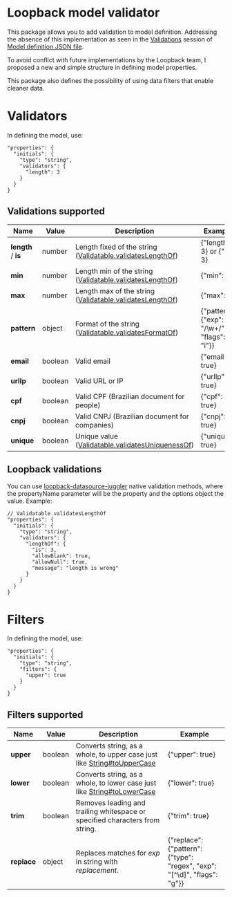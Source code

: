 # Loopback model validator

This package allows you to add validation to model definition. Addressing the absence of this implementation as seen in the [Validations](https://loopback.io/doc/en/lb3/Model-definition-JSON-file.html#validations) session of [Model definition JSON file](https://loopback.io/doc/en/lb3/Model-definition-JSON-file.html).

To avoid conflict with future implementations by the Loopback team, I proposed a new and simple structure in defining model properties.

This package also defines the possibility of using data filters that enable cleaner data.

# Validators

In defining the model, use:
```
"properties": {
  "initials": {
    "type": "string",
    "validators": {
      "length": 3
    }
  }
}
```

## Validations supported

| Name                | Value   | Description                                                | Example                    |
| ------------------- | ------- | ---------------------------------------------------------- | -------------------------- |
| **length** / **is** | number  | Length fixed of the string ([Validatable.validatesLengthOf](https://apidocs.loopback.io/loopback-datasource-juggler/#validatable-validateslengthof)) | {"length": 3} or {"is": 3} |
| **min**             | number  | Length min of the string ([Validatable.validatesLengthOf](https://apidocs.loopback.io/loopback-datasource-juggler/#validatable-validateslengthof))   | {"min": 3}                 |
| **max**             | number  | Length max of the string ([Validatable.validatesLengthOf](https://apidocs.loopback.io/loopback-datasource-juggler/#validatable-validateslengthof))   | {"max": 3}                 |
| **pattern**         | object  | Format of the string ([Validatable.validatesFormatOf](https://apidocs.loopback.io/loopback-datasource-juggler/#validatable-validatesformatof))       | {"pattern": {"exp": "/\w+/", "flags": "i"}} |
| **email**           | boolean | Valid email                                                | {"email": true}            |
| **urlIp**           | boolean | Valid URL or IP                                            | {"urlIp": true}            |
| **cpf**             | boolean | Valid CPF (Brazilian document for people)                  | {"cpf": true}              |
| **cnpj**            | boolean | Valid CNPJ (Brazilian document for companies)              | {"cnpj": true}             |
| **unique**          | boolean | Unique value ([Validatable.validatesUniquenessOf](https://apidocs.loopback.io/loopback-datasource-juggler/#validatable-validatesuniquenessof))           | {"unique": true}           |

## Loopback validations

You can use [loopback-datasource-juggler](https://loopback.io/doc/en/lb3/Validating-model-data.html#using-validation-methods) native validation methods, where the propertyName parameter will be the property and the options object the value. Example:

```
// Validatable.validatesLengthOf
"properties": {
  "initials": {
    "type": "string",
    "validators": {
      "lengthOf": {
        "is": 3,
        "allowBlank": true,
        "allowNull": true,
        "message": "length is wrong"
      }
    }
  }
}
```


# Filters

In defining the model, use:
```
"properties": {
  "initials": {
    "type": "string",
    "filters": {
      "upper": true
    }
  }
}
```

## Filters supported

| Name        | Value   | Description                                                                                           | Example       |
| ----------- | ------- | ----------------------------------------------------------------------------------------------------- | ------------- |
| **upper**   | boolean | Converts string, as a whole, to upper case just like [String#toUpperCase](https://mdn.io/toUpperCase) | {"upper": true}                                                            |
| **lower**   | boolean | Converts string, as a whole, to lower case just like [String#toLowerCase](https://mdn.io/toLowerCase) | {"lower": true}                                                            |
| **trim**    | boolean | Removes leading and trailing whitespace or specified characters from string.                      | {"trim": true}                                                             |
| **replace** | object  | Replaces matches for *exp* in string with *replacement*.                                               | {"replace": {"pattern": {"type": "regex", "exp": "[^\\d]", "flags": "g"}} |
